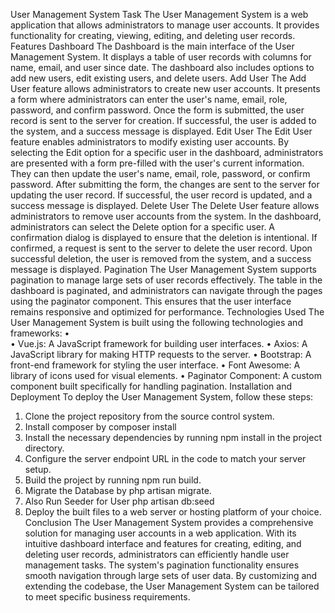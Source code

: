 User Management System Task
The User Management System is a web application that allows administrators to manage user accounts. It provides functionality for creating, viewing, editing, and deleting user records.
Features
Dashboard
The Dashboard is the main interface of the User Management System. It displays a table of user records with columns for name, email, and user since date. The dashboard also includes options to add new users, edit existing users, and delete users.
Add User
The Add User feature allows administrators to create new user accounts. It presents a form where administrators can enter the user's name, email, role, password, and confirm password. Once the form is submitted, the user record is sent to the server for creation. If successful, the user is added to the system, and a success message is displayed.
Edit User
The Edit User feature enables administrators to modify existing user accounts. By selecting the Edit option for a specific user in the dashboard, administrators are presented with a form pre-filled with the user's current information. They can then update the user's name, email, role, password, or confirm password. After submitting the form, the changes are sent to the server for updating the user record. If successful, the user record is updated, and a success message is displayed.
Delete User
The Delete User feature allows administrators to remove user accounts from the system. In the dashboard, administrators can select the Delete option for a specific user. A confirmation dialog is displayed to ensure that the deletion is intentional. If confirmed, a request is sent to the server to delete the user record. Upon successful deletion, the user is removed from the system, and a success message is displayed.
Pagination
The User Management System supports pagination to manage large sets of user records effectively. The table in the dashboard is paginated, and administrators can navigate through the pages using the paginator component. This ensures that the user interface remains responsive and optimized for performance.
Technologies Used
The User Management System is built using the following technologies and frameworks:
•	
•	Vue.js: A JavaScript framework for building user interfaces.
•	Axios: A JavaScript library for making HTTP requests to the server.
•	Bootstrap: A front-end framework for styling the user interface.
•	Font Awesome: A library of icons used for visual elements.
•	Paginator Component: A custom component built specifically for handling pagination.
Installation and Deployment
To deploy the User Management System, follow these steps:
1.	Clone the project repository from the source control system.
2.	Install composer by composer install 
3.	Install the necessary dependencies by running npm install in the project directory.
4.	Configure the server endpoint URL in the code to match your server setup.
5.	Build the project by running npm run build.
6.	Migrate the Database by php artisan migrate.
7.	Also Run Seeder for User php artisan db:seed 
8.	Deploy the built files to a web server or hosting platform of your choice.
Conclusion
The User Management System provides a comprehensive solution for managing user accounts in a web application. With its intuitive dashboard interface and features for creating, editing, and deleting user records, administrators can efficiently handle user management tasks. The system's pagination functionality ensures smooth navigation through large sets of user data. By customizing and extending the codebase, the User Management System can be tailored to meet specific business requirements.
